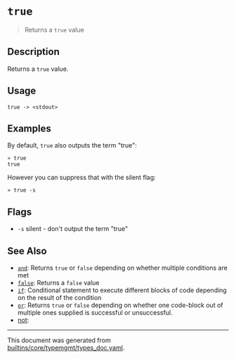 # `true`

> Returns a `true` value

## Description

Returns a `true` value.

## Usage

```
true -> <stdout>
```

## Examples

By default, `true` also outputs the term "true":

```
» true
true
```

However you can suppress that with the silent flag:

```
» true -s
```

## Flags

* `-s`
    silent - don't output the term "true"

## See Also

* [`and`](../commands/and.md):
  Returns `true` or `false` depending on whether multiple conditions are met
* [`false`](../commands/false.md):
  Returns a `false` value
* [`if`](../commands/if.md):
  Conditional statement to execute different blocks of code depending on the result of the condition
* [`or`](../commands/or.md):
  Returns `true` or `false` depending on whether one code-block out of multiple ones supplied is successful or unsuccessful.
* [not](../commands/not.md):
  

<hr/>

This document was generated from [builtins/core/typemgmt/types_doc.yaml](https://github.com/lmorg/murex/blob/master/builtins/core/typemgmt/types_doc.yaml).